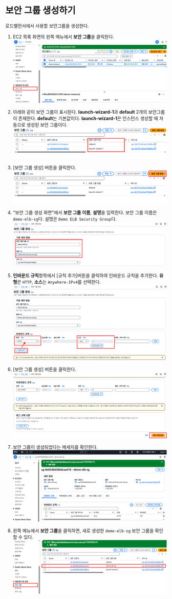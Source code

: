# 보안 그룹 생성하기

로드밸런서에서 사용할 보안그룹을 생성한다.

1. EC2 목록 화면의 왼쪽 메뉴에서 **보안 그룹**을 클릭한다.
   ![보안 그룹 선택](../images/4/5-1.png)

2. 아래와 같이 보안 그룹이 표시된다. **launch-wizard-1**과 **default** 2개의 보안그룹이 존재한다. **default**는 기본값이다. **launch-wizard-1**은 인스턴스 생성할 때 자동으로 생성된 보안 그룹이다.
   ![보안 그룹](../images/4/5-2.png)

3. [보안 그룹 생성] 버튼을 클릭한다.
   ![보안 그룹 생성 버튼 클릭](../images/4/5-3.png)

4. "보안 그룹 생성 화면"에서 **보안 그룹 이름**, **설명**을 입력한다. 보안 그룹 이름은 `demo-elb-sg`다. 설명은 `Demo ELB Security Group`다.
   ![보안 그룹 생성](../images/4/5-4.png)

5. **인바운드 규칙**항목에서 [규칙 추가]버튼을 클릭하여 인바운드 규칙을 추가한다. **유형**은 `HTTP`, **소스**는 `Anywhere-IPv4`를 선택한다.
   ![보안 그룹 규칙추가](../images/4/5-5.png)

6. [보안 그룹 생성] 버튼을 클릭한다.
   ![보안 그룹 생성](../images/4/5-6.png)

7. 보안 그룹이 생성되었다는 메세지를 확인한다.
   ![보안 그룹 생성 완료](../images/4/5-7.png)

8. 왼쪽 메뉴에서 **보안 그룹**을 클릭하면, 새로 생성한 `demo-elb-sg` 보안 그룹을 확인할 수 있다.
   ![보안 그룹 확인](../images/4/5-8.png)

